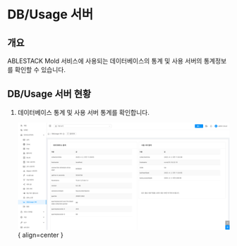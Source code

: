 
# DB/Usage 서버

## 개요
ABLESTACK Mold 서비스에 사용되는 데이터베이스의 통계 및 사용 서버의 통계정보를 확인할 수 있습니다.

## DB/Usage 서버 현황

1. 데이터베이스 통계 및 사용 서버 통계를 확인합니다.

    ![DB/Usage 서버 현황 조회](../../assets/images/admin-guide/mold/infrastructure/db-usage-server/db-usage-server-list.png){ align=center }
